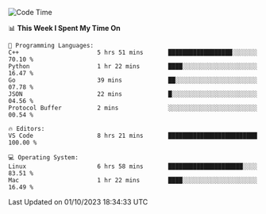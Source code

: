 
<!--START_SECTION:waka-->
![Code Time](http://img.shields.io/badge/Code%20Time-1%2C165%20hrs%2042%20mins-blue)

📊 **This Week I Spent My Time On** 

```text
💬 Programming Languages: 
C++                      5 hrs 51 mins       ██████████████████░░░░░░░   70.10 % 
Python                   1 hr 22 mins        ████░░░░░░░░░░░░░░░░░░░░░   16.47 % 
Go                       39 mins             ██░░░░░░░░░░░░░░░░░░░░░░░   07.78 % 
JSON                     22 mins             █░░░░░░░░░░░░░░░░░░░░░░░░   04.56 % 
Protocol Buffer          2 mins              ░░░░░░░░░░░░░░░░░░░░░░░░░   00.54 % 

🔥 Editors: 
VS Code                  8 hrs 21 mins       █████████████████████████   100.00 % 

💻 Operating System: 
Linux                    6 hrs 58 mins       █████████████████████░░░░   83.51 % 
Mac                      1 hr 22 mins        ████░░░░░░░░░░░░░░░░░░░░░   16.49 % 
```


 Last Updated on 01/10/2023 18:34:33 UTC
<!--END_SECTION:waka-->

